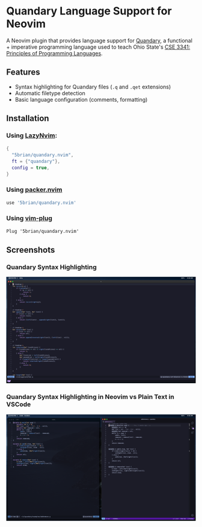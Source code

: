 # Quandary Language Support for Neovim

A Neovim plugin that provides language support for [Quandary](https://github.com/mdbond/Quandary-Public), a functional + imperative programming language used to teach Ohio State's [CSE 3341: Principles of Programming Languages](https://syllabi.engineering.osu.edu/syllabi/cse_3341).

## Features

- Syntax highlighting for Quandary files (`.q` and `.qet` extensions)
- Automatic filetype detection
- Basic language configuration (comments, formatting)

## Installation

### Using [LazyNvim](https://github.com/folke/lazy.nvim):

```lua
{
  "5brian/quandary.nvim",
  ft = {"quandary"},
  config = true,
}
```

### Using [packer.nvim](https://github.com/wbthomason/packer.nvim)

```lua
use '5brian/quandary.nvim'
```

### Using [vim-plug](https://github.com/junegunn/vim-plug)

```vim
Plug '5brian/quandary.nvim'
```

## Screenshots
### Quandary Syntax Highlighting
![Quandary Syntax Highlighting](images/png.png)
### Quandary Syntax Highlighting in Neovim vs Plain Text in VSCode
![Quandary Syntax Highlighting Differences](images/differences.png)


